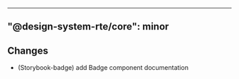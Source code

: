 ---
  "@design-system-rte/core": minor
  ---
  
  ## Changes

- (Storybook-badge) add Badge component documentation
